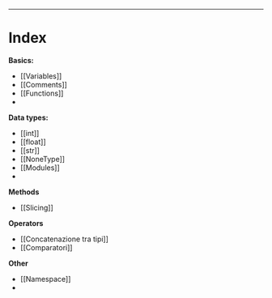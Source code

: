 ***
# Index

**Basics:**
- [[Variables]]
- [[Comments]]
- [[Functions]]
- 

**Data types:**
- [[int]]
- [[float]]
- [[str]]
- [[NoneType]]
- [[Modules]]
- 

**Methods**
- [[Slicing]]

**Operators**
- [[Concatenazione tra tipi]]
- [[Comparatori]]

**Other**
- [[Namespace]]
- 